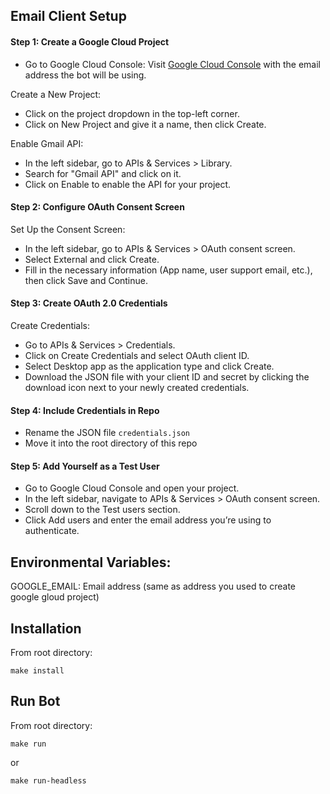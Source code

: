## Email Client Setup

#### Step 1: Create a Google Cloud Project

- Go to Google Cloud Console: Visit [Google Cloud Console](https://console.cloud.google.com) with the email address the bot will be using.

Create a New Project:
- Click on the project dropdown in the top-left corner.
- Click on New Project and give it a name, then click Create.

Enable Gmail API:

- In the left sidebar, go to APIs & Services > Library.
- Search for "Gmail API" and click on it.
- Click on Enable to enable the API for your project.

#### Step 2: Configure OAuth Consent Screen

Set Up the Consent Screen:

- In the left sidebar, go to APIs & Services > OAuth consent screen.
- Select External and click Create.
- Fill in the necessary information (App name, user support email, etc.), then click Save and Continue.

#### Step 3: Create OAuth 2.0 Credentials

Create Credentials:

- Go to APIs & Services > Credentials.
- Click on Create Credentials and select OAuth client ID.
- Select Desktop app as the application type and click Create.
- Download the JSON file with your client ID and secret by clicking the download icon next to your newly created credentials.

#### Step 4: Include Credentials in Repo

- Rename the JSON file `credentials.json`
- Move it into the root directory of this repo

#### Step 5: Add Yourself as a Test User

- Go to Google Cloud Console and open your project.
- In the left sidebar, navigate to APIs & Services > OAuth consent screen.
- Scroll down to the Test users section.
- Click Add users and enter the email address you’re using to authenticate.

## Environmental Variables:

GOOGLE_EMAIL: Email address (same as address you used to create google gloud project)

## Installation

From root directory:

```
make install
```

## Run Bot

From root directory:

```
make run
```


or

```
make run-headless
```